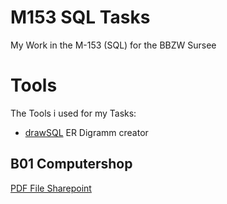 # M153 SQL Tasks
 My Work in the M-153 (SQL) for the BBZW Sursee
# Tools
The Tools i used for my Tasks:
- [drawSQL](https://drawsql.app/) ER Digramm creator
 
## B01 Computershop
[PDF File Sharepoint](https://sluz.sharepoint.com/sites/BBZW/S-INF19aL/Unterricht/Forms/AllItems.aspx?FolderCTID=0x0120004DC4F9C2CC3D7347B4879A7CD0B5CE57&id=%2Fsites%2FBBZW%2FS%2DINF19aL%2FUnterricht%2FBerufskunde%2FBK3%2FM153%20%28Kap%29%2F02%20Skript%2F01%20Repetition%2FM153%20B01%2E1%20Repetition%20ComputerShop%20Aufgaben%2Epdf&parent=%2Fsites%2FBBZW%2FS%2DINF19aL%2FUnterricht%2FBerufskunde%2FBK3%2FM153%20%28Kap%29%2F02%20Skript%2F01%20Repetition)